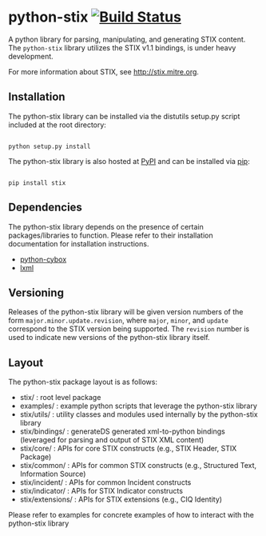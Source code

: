 # python-stix [![Build Status](https://travis-ci.org/STIXProject/python-stix.png?branch=master)](https://travis-ci.org/STIXProject/python-stix)

A python library for parsing, manipulating, and generating STIX content. The
`python-stix` library utilizes the STIX v1.1 bindings, is under heavy
development.

For more information about STIX, see http://stix.mitre.org.

## Installation

The python-stix library can be installed via the distutils setup.py script
included at the root directory:

<code>
python setup.py install
</code>

The python-stix library is also hosted at
[PyPI](https://pypi.python.org/pypi/stix/) and can be installed via
[pip](https://pypi.python.org/pypi/pip):

<code>
pip install stix
</code>

## Dependencies

The python-stix library depends on the presence of certain packages/libraries
to function.  Please refer to their installation documentation for installation
instructions.

* [python-cybox](https://github.com/CybOXProject/python-cybox)
* [lxml](http://lxml.de/)

## Versioning

Releases of the python-stix library will be given version numbers of the form
`major.minor.update.revision`, where `major`, `minor`, and `update`
correspond to the STIX version being supported. The `revision` number is
used to indicate new versions of the python-stix library itself.

## Layout

The python-stix package layout is as follows:
* stix/ : root level package
* examples/ : example python scripts that leverage the python-stix library
* stix/utils/ : utility classes and modules used internally by the python-stix library
* stix/bindings/ : generateDS generated xml-to-python bindings (leveraged for parsing and output of STIX XML content)
* stix/core/ : APIs for core STIX constructs (e.g., STIX Header, STIX Package)
* stix/common/ : APIs for common STIX constructs (e.g., Structured Text, Information Source)
* stix/incident/ : APIs for common Incident constructs
* stix/indicator/ : APIs for STIX Indicator constructs
* stix/extensions/ : APIs for STIX extensions (e.g., CIQ Identity)

Please refer to examples for concrete examples of how to interact with the python-stix library
